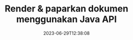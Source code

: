 ---
############################# Static ############################
layout: "landing"
date: 2023-06-29T12:38:08
draft: false

product: "Viewer"
product_tag: "viewer"
platform: "Java"
platform_tag: "java"

############################# Drop-down ############################
supported_platforms:
  items:
    # supported_platforms loop
    - title: ".NET"
      tag: "net"
    # supported_platforms loop
    - title: "Java"
      tag: "java"
    # supported_platforms loop
    - title: "Node.js"
      tag: "nodejs-java" 


############################# Head ############################
head_title: "Java Document Viewer API, render PDF Word Excel Image Diagram HTML"
head_description: "Pustaka Document Viewer untuk membangunkan aplikasi Java yang memaparkan, melihat dan memanipulasi dokumen berbilang format secara asli yang menyokong 180+ format fail."

############################# Header ############################
title: "Render & paparkan dokumen<br>menggunakan Java API"
description: "API Pemapar Berkuasa untuk memaparkan 180+ format dokumen ke dalam PDF, HTML dan Imej dengan pilihan konfigurasi serba boleh."
words:
  for: "for"

actions:
  main: "Muat Turun Maven Percuma"
  main_link: "https://releases.groupdocs.com/java/repo/com/groupdocs/groupdocs-viewer/"
  alt: "Pelesenan"
  alt_link: "https://purchase.groupdocs.com/pricing/viewer/java"
  title: "Bersedia untuk bermula?"
  description: "Cuba ciri GroupDocs.Viewer secara percuma atau minta lesen"

release:
  title: "Versi {0} dikeluarkan"
  notes: "Lihat perkara baharu"
  downloads: "Muat turun"
  link: "https://releases.groupdocs.com/viewer/java/release-notes/latest/"

code:
  title: "Render fail PDF dalam Java"
  more: "Lebih banyak contoh"
  more_link: "https://github.com/groupdocs-viewer/GroupDocs.Viewer-for-Java"
  install: |
    <dependencies>
      <dependency>
        <groupId>com.groupdocs</groupId>
        <artifactId>groupdocs-viewer</artifactId>
        <version>{0}</version>
      </dependency>
    </dependencies>

    <repositories>
      <repository>
        <id>repository.groupdocs.com</id>
        <name>GroupDocs Repository</name>
        <url>https://repository.groupdocs.com/repo/</url>
      </repository>
    </repositories>
  content: |
    ```java {style=abap}
    // Instantiate Viewer
    try (Viewer viewer = new Viewer("resume.pdf"))
    {
        // Set output HTML options, one file per page
        HtmlViewOptions viewOptions = 
            HtmlViewOptions.forEmbeddedResources();

        // Render PDF to HTML with embedded resources
        viewer.view(viewOptions);
    }
    ```
############################# Overview ############################
overview:
  enable: true
  title: "GroupDocs.Viewer sepintas lalu"
  description: "API untuk memaparkan, memaparkan, menukar dokumen, slaid, gambar rajah dan banyak jenis dokumen lain dalam aplikasi Java"
  features:
    # feature loop
    - title: "Lihat dokumen dengan cekap & boleh dipercayai"
      content: "Dengan API GroupDocs.Viewer anda boleh dengan cekap memaparkan dokumen daripada sebarang format yang boleh disokong kepada HTML, JPEG, PNG dan PDF dengan pilihan yang fleksibel dan berkuasa sambil mengekalkan integriti kandungan dan struktur dokumen. GroupDocs.Viewer berfungsi pada platform Windows dan Linux."

    # feature loop
    - title: "Format fail dan dokumen yang paling popular disokong"
      content: "Kami menyokong pemaparan lebih daripada 180 format fail dan dokumen paling popular yang termasuk Word, Excel, PDF, PowerPoint, keluarga format OpenDocument, Arkib, imej Raster dan Vektor, e-Buku, bahasa pengaturcaraan dan penanda serta banyak jenis fail lain, termasuk yang disulitkan fail dengan perlindungan kata laluan."

    # feature loop
    - title: "Output boleh disesuaikan"
      content: "GroupDocs.Viewer membenarkan bukan sahaja untuk memaparkan dokumen, tetapi juga untuk mengawal bagaimana tepatnya, bahagian dokumen mana yang harus diberikan atau sekarang, cara ia harus diberikan, dan untuk menggunakan transformasi yang berbeza pada output yang diberikan."

    # feature loop
    - title: "UI Web untuk rangka kerja Spring"
      content: "Kami menyediakan pakej UI sumber terbuka untuk rangka kerja Spring yang boleh ditambahkan pada projek anda dalam beberapa minit. Pakej Viewer.UI mengandungi UI web berasaskan Angular dan menyampaikan satu set API berguna dan penyedia storan data."

############################# Platforms ############################
platforms:
  enable: true
  title: "Kemerdekaan platform"
  description: "GroupDocs.Viewer untuk Java menyokong sistem pengendalian, rangka kerja dan pengurus pakej berikut"
  items:
    # platform loop
    - title: "Amazon"
      image: "amazon"
    # platform loop
    - title: "Docker"
      image: "docker"
    # platform loop
    - title: "Azure"
      image: "azure"
    # platform loop
    - title: "Eclipse"
      image: "eclipse"
    # platform loop
    - title: "IntelliJ"
      image: "intellij"
    # platform loop
    - title: "Windows"
      image: "windows"
    # platform loop
    - title: "Linux"
      image: "linux"
    # platform loop
    - title: "Maven"
      image: "maven"


############################# File formats ############################
formats:
  enable: true
  title: "Format fail yang disokong"
  description: |
    GroupDocs.Viewer untuk Java menyokong operasi dengan [format fail] berikut (https://docs.groupdocs.com/viewer/java/supported-document-formats/).
  groups:
    # group loop
    - color: "green"
      content: |
        ### Microsoft Office, OpenDocument dan format teks
        * **Word:** DOC, DOCX, DOCM, DOT, DOTX, DOTM, RTF, TXT
        * **Excel:** XLS, XLSX, XLSM, XLSB, XLTM, XLT, XLTM, XLTX
        * **PowerPoint:** PPT, PPTX, PPS, PPSX, PPSM, POT, POTM, POTX, PPTM        
        * **Project:** MPP, MPT, MPX
        * **Outlook:** MSG, EML, EMLX, PST, OST
        * **OneNote:** ONE
        * **OpenDocument:** ODT, OTT, ODS, ODP, OTP, OTS, ODG
        * **Fixed Page Layout:** PDF, TEX, XPS, OXPS
        * **e-Books:** EPUB, MOBI, DjVu
        * **Delimiter-Separated Values:** CSV, TSV
    # group loop
    - color: "blue"
      content: |
        ### Imej, Grafik & Gambar rajah
        * **Imej raster:** BMP, GIF, JPG, PNG, TIFF, WebP, DNG, DIB, Jpeg2000 family
        * **Windows Icon:** ICO
        * **Scalable Vector Graphics:** SVG, CDR, CMX, IGS, SVGZ        
        * **Adobe Photoshop:** PSD, PSB        
        * **Stereo Lithography (3D Printing):** STL        
        * **Medical Imaging:** DICOM
        * **Plotter Documents:** PLT, HPG
        * **Autodesk Design Web Formats:** DWF, DWG
        * **AutoCAD Drawing:** DWT, IFC, STL, CF2        
      # group loop
    - color: "red"
      content: |
        ### Lain-lain        
        * **Web:** HTML, MHT, MHTML, XML
        * **Metafile:** WMF, EMF, CGM, EMZ, WMZ
        * **Visio:** VSD, VDX, VSS, VSSX, VSX, VST, VSTX, VTX, VSDX, VDW, VSTM, VSSM, VSDM
        * **Project:** MPP, MPT, MPX
        * **PostScript:** PS, EPS
        * **Arkib:** ZIP, TAR, BZ2, GZ, RAR, RAR5
        * **Lain-lain:** VCF, VCARD, NUMBERS, NSF, OBJ
        * **C/C++/C# Files:** C, CC, C# , CPP, CXX, CS, H, HH, M, MM
        * **Java/JavaScript Files:** JAVA, JS, JSON, PROPERTIES

############################# Features ############################
features:
  enable: true
  title: "Ciri GroupDocs.Viewer"
  description: "Memaparkan, memaparkan dan menukar PDF dan Dokumen Pejabat dengan lancar"

  items:
    # feature loop
    - icon: "viewhtml"
      title: "Lihat dokumen dalam HTML"
      content: "Tukar dokumen apa-apa jenis kepada dokumen HTML dengan CSS dan SVG, yang boleh dipaparkan dalam mana-mana pelayar web moden."

    # feature loop
    - icon: "rasterize"
      title: "Rasterize dokumen"
      content: "Rasterkan sebarang format dokumen yang boleh disokong kepada imej raster, dengan format imej boleh laras dan kualiti mampatan."

    # feature loop
    - icon: "sourcecode"
      title: "Membuat dan menyerlahkan kod pengaturcaraan"
      content: "Sokongan semua bahasa pengaturcaraan, skrip dan markup yang popular, dengan keupayaan untuk menghuraikan dan menyerlahkan sintaksnya."

    # feature loop
    - icon: "convertpdf"
      title: "Tukar kepada PDF"
      content: "Dokumen bagi sebarang format yang boleh disokong boleh ditukar dan disimpan dengan mudah ke PDF dengan pilihan boleh laras."

    # feature loop
    - icon: "transform"
      title: "Terapkan transformasi"
      content: "Dokumen output boleh diubah semasa pemaparan - halaman boleh diputar dan/atau disusun semula, dan tera air teks boleh diletakkan di atasnya."

    # feature loop
    - icon: "adjustment"
      title: "Pelarasan output HTML"
      content: "Dokumen HTML output, yang dijana oleh GroupDocs.Viewer, boleh ditala dengan sangat halus: ia dibenarkan untuk disimpan ke strim atau fail, dengan sumber luaran atau terbenam, panggilan balik dan sebagainya."

    # feature loop
    - icon: "complex"
      title: "Sokongan struktur dokumen yang kompleks"
      content: "GroupDocs.Viewer menyokong bukan sahaja dokumen tunggal, tetapi juga fail, yang secara dalaman mengandungi senarai atau struktur hierarki dokumen, seperti mesej e-mel dengan lampiran, arkib ZIP dengan fail dalaman dalam folder, imej TIFF berbilang halaman dan sebagainya."

    # feature loop
    - icon: "optimization"
      title: "Pilihan pengoptimuman"
      content: "GroupDocs.Viewer mengandungi subsistem cache boleh laras, yang boleh mempercepatkan masa pemuatan dengan menggunakan versi cache dokumen. Juga satu set pilihan berbeza untuk format yang berbeza membolehkan untuk mengecualikan beberapa bahagian atau aspek dokumen yang tidak perlu daripada pemaparan (fon, lembaran kerja tersembunyi, lampiran e-mel) untuk mengoptimumkan prestasi keseluruhan"

    # feature loop
    - icon: "passwordprotected"
      title: "Sokongan dokumen yang dilindungi kata laluan"
      content: "GroupDocs.Viewer membenarkan untuk membuka dokumen yang disulitkan dari pelbagai jenis: PDF, Pemprosesan Kata, Hamparan, Persembahan dan lain-lain, dengan menyatakan kata laluan dalam pilihan pemuatan."

############################# Code samples ############################
code_samples:
  enable: true
  title: "Sampel kod"
  description: "Sesetengah kes menggunakan GroupDocs.Viewer untuk operasi Java"
  items:
    # code sample loop
    - title: "Render DOCX kepada HTML"
      content: |
        Sifat kelas [HtmlViewOptions](https://reference.groupdocs.com/viewer/java/com.groupdocs.viewer.options/htmlviewoptions/) membolehkan anda mengawal proses penukaran, lebih lanjut mengenainya [di sini](https:/ /docs.groupdocs.com/viewer/java/rendering-to-html/). Sebagai contoh, anda boleh membenamkan semua sumber luaran dalam fail HTML output, mengecilkan fail output dan mengoptimumkannya untuk pencetakan.
        {{< landing/code title="Java">}}
        ```java {style=abap}
        import com.groupdocs.viewer.Viewer;
        import com.groupdocs.viewer.options.HtmlViewOptions;

        // Instantiate Viewer
        try (Viewer viewer = new Viewer("resume.docx"))
        {
            // Set output HTML options
            HtmlViewOptions options = 
                HtmlViewOptions.forEmbeddedResources();

            // Render DOCX to HTML with embedded resources
            viewer.view(options);
        }
        ```
        {{< /landing/code >}}
    # code sample loop
    - title: "Eksport PPTX ke PDF"
      content: |
        Cipta tika kelas [PdfViewOptions](https://reference.groupdocs.com/viewer/java/com.groupdocs.viewer.options/pdfviewoptions/) dan hantar ke [Viewer.View](https://reference. groupdocs.com/viewer/java/com.groupdocs.viewer/viewer/#view-com.groupdocs.viewer.options.ViewOptions-) kaedah untuk menukar fail PowerPoint PPTX kepada PDF. Sifat kelas PdfViewOptions membolehkan anda mengawal proses penukaran. Sebagai contoh, anda boleh melindungi fail PDF output, menyusun semula halamannya dan menentukan kualiti imej dokumen. Rujuk [bahagian dokumentasi berikut](https://docs.groupdocs.com/viewer/java/rendering-to-pdf/) untuk butiran.
        {{< landing/code title="Java">}}
        ```java {style=abap}   
        import com.groupdocs.viewer.Viewer;
        import com.groupdocs.viewer.options.PdfViewOptions;

        // Instantiate Viewer
        try (Viewer viewer = new Viewer("presentation.pptx"))
        {
            // Set output PDF options
            PdfViewOptions viewOptions = new PdfViewOptions();

            // Export PPTX to PDF
            viewer.view(viewOptions);
        }
        ```
        {{< /landing/code >}}
############################# Reviews ############################
# reviews:
# enable: true
# title: "Ulasan produk GroupDocs"
# description: "Jangan hanya mengambil kata-kata kami untuk itu. Lihat apa yang pemaju lain katakan tentang API kami"

# items:
#   # review loop
#   - title: "GroupDocs.Viewer"
#     content: "Perkhidmatan yang sangat baik dan produk yang sangat baik. Mereka sangat membantu dan responsif semasa proses pelaksanaan GroupDocs.Viewer untuk .NET, tidak dapat mengesyorkannya dengan sangat tinggi."
#     author: "Martin Lasarga"
#     company: "Product Manager at Axentria ECM by G.S.I."

#   # review loop
#   - title: "GroupDocs.Viewer"
#     content: "Selepas melaksanakan dan menggunakan GroupDocs.Viewer untuk .NET dalam projek, ia kelihatan berfungsi dengan baik. Saya telah menguji dengan banyak dokumen dan setakat ini baik. Semua yang saya lemparkan padanya dipaparkan dengan baik dan kelihatan sama baiknya seperti dalam pemapar PDF atau MS Word."
#     author: "Mats Oustad"
#     company: "Senior Consultant/Partner at Novanet AS"
---